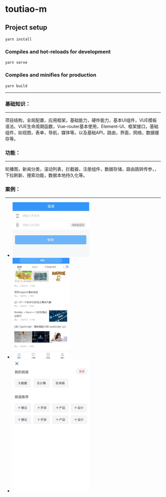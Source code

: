 # toutiao-m

## Project setup
```
yarn install
```

### Compiles and hot-reloads for development
```
yarn serve
```

### Compiles and minifies for production
```
yarn build
```

------



### **基础知识**：

------

项目结构，全局配置，应用框架，基础能力，硬件能力，基本UI组件，VUE模板语法、VUE生命周期函数，Vue-router基本使用，Element-UI、框架接口，基础组件，如视图，表单，导航，媒体等。以及基础API，路由，界面，网络，数据缓存等。



### 功能：

------

轮播图，新闻分类，滚动列表，拦截器，注册组件，数据存储，路由跳转传参，，下拉刷新、搜索功能，数据本地持久化等。



### 案例：

------

- <img src="img\login.jpg" style="zoom:50%;" />



- <img src="img\home.jpg" style="zoom:50%;" />



- <img src="img\tag.jpg" style="zoom:50%;" />
